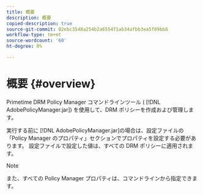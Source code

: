 ```yaml
---
title: 概要
description: 概要
copied-description: true
source-git-commit: 02ebc3548a254b2a6554f1ab34afbb3ea5f09bb8
workflow-type: tm+mt
source-wordcount: '60'
ht-degree: 0%

---
```


# 概要 {#overview}

Primetime DRM Policy Manager コマンドラインツール ( [!DNL AdobePolicyManager.jar]) を使用して、DRM ポリシーを作成および管理します。

実行する前に [!DNL AdobePolicyManager.jar]の場合は、設定ファイルの「Policy Manager のプロパティ」セクションでプロパティを設定する必要があります。 設定ファイルで設定した値は、すべての DRM ポリシーに適用されます。

>[!NOTE]
>
>また、すべての Policy Manager プロパティは、コマンドラインから指定できます。
